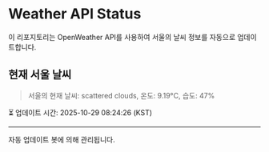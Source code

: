 
# Weather API Status

이 리포지토리는 OpenWeather API를 사용하여 서울의 날씨 정보를 자동으로 업데이트합니다.

## 현재 서울 날씨
> 서울의 현재 날씨: scattered clouds, 온도: 9.19°C, 습도: 47%

⏳ 업데이트 시간: 2025-10-29 08:24:26 (KST)

---
자동 업데이트 봇에 의해 관리됩니다.
